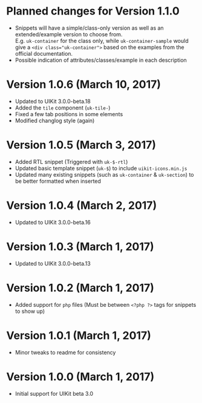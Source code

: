 # Planned changes for Version 1.1.0
* Snippets will have a simple/class-only version as well as an extended/example version to choose from. <br /> E.g. `uk-container` for the class only, while `uk-container-sample` would give a `<div class="uk-container">` based on the examples from the official documentation.
* Possible indication of attributes/classes/example in each description

# Version 1.0.6 (March 10, 2017)
* Updated to UIKit 3.0.0-beta.18
* Added the `tile` component (`uk-tile-`)
* Fixed a few tab positions in some elements
* Modified changlog style (again)

# Version 1.0.5 (March 3, 2017)
* Added RTL snippet (Triggered with `uk-$-rtl`)
* Updated basic template snippet (`uk-$`) to include `uikit-icons.min.js`
* Updated many existing snippets (such as `uk-container` & `uk-section`) to be better formatted when inserted

# Version 1.0.4 (March 2, 2017)
* Updated to UIKit 3.0.0-beta.16

# Version 1.0.3 (March 1, 2017)
* Updated to UIKit 3.0.0-beta.13

# Version 1.0.2 (March 1, 2017)
* Added support for `php` files (Must be between `<?php ?>` tags for snippets to show up)

# Version 1.0.1 (March 1, 2017)
* Minor tweaks to readme for consistency

# Version 1.0.0 (March 1, 2017)
* Initial support for UIKit beta 3.0
